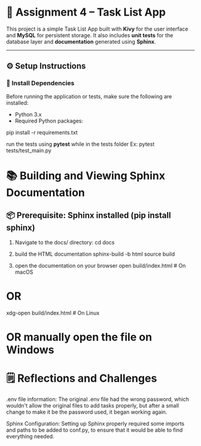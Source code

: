 # 📝 Assignment 4 – Task List App

This project is a simple Task List App built with **Kivy** for the user interface and **MySQL** for persistent storage. It also includes **unit tests** for the database layer and **documentation** generated using **Sphinx**.

---

## ⚙️ Setup Instructions

### 🔧 Install Dependencies

Before running the application or tests, make sure the following are installed:

- Python 3.x
- Required Python packages:

pip install -r requirements.txt

run the tests using **pytest** while in the tests folder
Ex: pytest tests/test_main.py

# 📚 Building and Viewing Sphinx Documentation
## 📦 Prerequisite: Sphinx installed (pip install sphinx)

1. Navigate to the docs/ directory:
    cd docs

2. build the HTML documentation
    sphinx-build -b html source build

3. open the documentation on your browser
    open build/index.html  # On macOS
# OR
xdg-open build/index.html  # On Linux
# OR manually open the file on Windows




# 🗒️ Reflections and Challenges

.env file information:
The original .env file had the wrong password, which wouldn't allow the original files to add tasks properly, but after a small change to make it be the password used, it began working again.

Sphinx Configuration:
Setting up Sphinx properly required some imports and paths to be added to conf.py, to ensure that it would be able to find everything needed.
